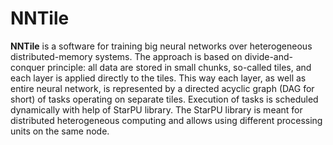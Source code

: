 NNTile
======

**NNTile** is a software for training big neural networks over heterogeneous distributed-memory systems. The approach is based on divide-and-conquer principle: all data are stored in small chunks, so-called tiles, and each layer is applied directly to the tiles. This way each layer, as well as entire neural network, is represented by a directed acyclic graph (DAG for short) of tasks operating on separate tiles. Execution of tasks is scheduled dynamically with help of StarPU library. The StarPU library is meant for distributed heterogeneous computing and allows using different processing units on the same node.
